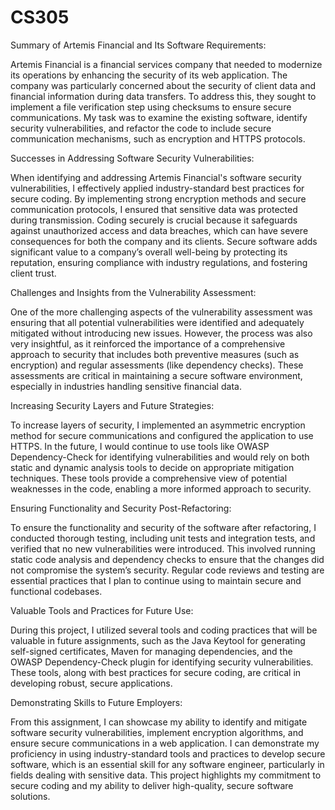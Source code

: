 # CS305

Summary of Artemis Financial and Its Software Requirements:

Artemis Financial is a financial services company that needed to modernize its operations by enhancing the security of its web application. The company was particularly concerned about the security of client data and financial information during data transfers. To address this, they sought to implement a file verification step using checksums to ensure secure communications. My task was to examine the existing software, identify security vulnerabilities, and refactor the code to include secure communication mechanisms, such as encryption and HTTPS protocols.

Successes in Addressing Software Security Vulnerabilities:

When identifying and addressing Artemis Financial's software security vulnerabilities, I effectively applied industry-standard best practices for secure coding. By implementing strong encryption methods and secure communication protocols, I ensured that sensitive data was protected during transmission. Coding securely is crucial because it safeguards against unauthorized access and data breaches, which can have severe consequences for both the company and its clients. Secure software adds significant value to a company’s overall well-being by protecting its reputation, ensuring compliance with industry regulations, and fostering client trust.

Challenges and Insights from the Vulnerability Assessment:

One of the more challenging aspects of the vulnerability assessment was ensuring that all potential vulnerabilities were identified and adequately mitigated without introducing new issues. However, the process was also very insightful, as it reinforced the importance of a comprehensive approach to security that includes both preventive measures (such as encryption) and regular assessments (like dependency checks). These assessments are critical in maintaining a secure software environment, especially in industries handling sensitive financial data.

Increasing Security Layers and Future Strategies:

To increase layers of security, I implemented an asymmetric encryption method for secure communications and configured the application to use HTTPS. In the future, I would continue to use tools like OWASP Dependency-Check for identifying vulnerabilities and would rely on both static and dynamic analysis tools to decide on appropriate mitigation techniques. These tools provide a comprehensive view of potential weaknesses in the code, enabling a more informed approach to security.

Ensuring Functionality and Security Post-Refactoring:

To ensure the functionality and security of the software after refactoring, I conducted thorough testing, including unit tests and integration tests, and verified that no new vulnerabilities were introduced. This involved running static code analysis and dependency checks to ensure that the changes did not compromise the system’s security. Regular code reviews and testing are essential practices that I plan to continue using to maintain secure and functional codebases.

Valuable Tools and Practices for Future Use:

During this project, I utilized several tools and coding practices that will be valuable in future assignments, such as the Java Keytool for generating self-signed certificates, Maven for managing dependencies, and the OWASP Dependency-Check plugin for identifying security vulnerabilities. These tools, along with best practices for secure coding, are critical in developing robust, secure applications.

Demonstrating Skills to Future Employers:

From this assignment, I can showcase my ability to identify and mitigate software security vulnerabilities, implement encryption algorithms, and ensure secure communications in a web application. I can demonstrate my proficiency in using industry-standard tools and practices to develop secure software, which is an essential skill for any software engineer, particularly in fields dealing with sensitive data. This project highlights my commitment to secure coding and my ability to deliver high-quality, secure software solutions.
